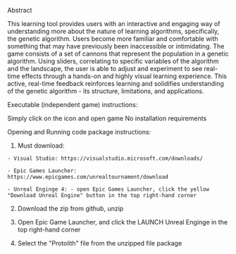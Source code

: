 Abstract

This learning tool provides users with an interactive and engaging way of understanding more about the nature of learning algorithms, specifically, the genetic algorithm. Users become more familiar and comfortable with something that may have previously been inaccessible or intimidating. The game consists of a set of cannons that represent the population in a genetic algorithm. Using sliders, correlating to specific variables of the algorithm and the landscape, the user is able to adjust and experiment to see real-time effects through a hands-on and highly visual learning experience. This active, real-time feedback reinforces learning and solidifies understanding of the genetic algorithm - its structure, limitations, and applications. 


Executable (independent game) instructions:

  Simply click on the icon and open game
  No installation requirements
  
  

Opening and Running code package instructions:

  1. Must download:
  
    - Visual Studio: https://visualstudio.microsoft.com/downloads/
    
    - Epic Games Launcher: https://www.epicgames.com/unrealtournament/download
    
    - Unreal Enginge 4: - open Epic Games Launcher, click the yellow "Download Unreal Engine" button in the top right-hand corner
    
   2. Download the zip from github, unzip
   
   3. Open Epic Game Launcher, and click the LAUNCH Unreal Enginge in the top right-hand corner
   
   4. Select the "Protolith" file from the unzipped file package
